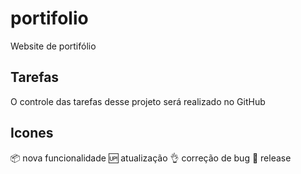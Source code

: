 # portifolio
Website de portifólio

## Tarefas
O controle das tarefas desse projeto será realizado no GitHub

## Icones

:package: nova funcionalidade
:up: atualização
:ok_hand: correção de bug
:checkered_flag: release